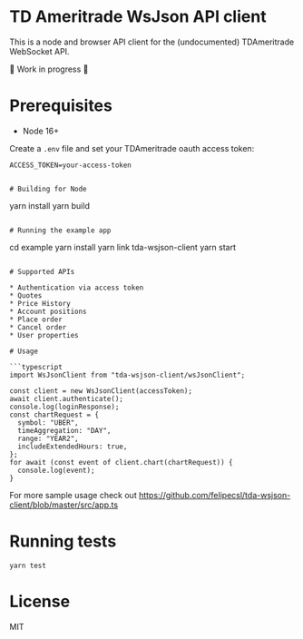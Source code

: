 # TD Ameritrade WsJson API client

This is a node and browser API client for the (undocumented) TDAmeritrade WebSocket API.

🚧 Work in progress 🚧

# Prerequisites

* Node 16+

Create a `.env` file and set your TDAmeritrade oauth access token:

```
ACCESS_TOKEN=your-access-token
```

```

# Building for Node

```

yarn install
yarn build

```

# Running the example app

```

cd example
yarn install
yarn link tda-wsjson-client
yarn start

```

# Supported APIs

* Authentication via access token
* Quotes
* Price History
* Account positions
* Place order
* Cancel order
* User properties

# Usage

```typescript
import WsJsonClient from "tda-wsjson-client/wsJsonClient";

const client = new WsJsonClient(accessToken);
await client.authenticate();
console.log(loginResponse);
const chartRequest = {
  symbol: "UBER",
  timeAggregation: "DAY",
  range: "YEAR2",
  includeExtendedHours: true,
};
for await (const event of client.chart(chartRequest)) {
  console.log(event);
}
```

For more sample usage check out https://github.com/felipecsl/tda-wsjson-client/blob/master/src/app.ts

# Running tests

`yarn test`

# License

MIT
